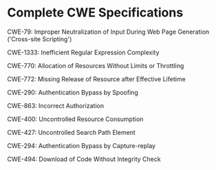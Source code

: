 

# Complete CWE Specifications

CWE-79: Improper Neutralization of Input During Web Page Generation ('Cross-site Scripting')

CWE-1333: Inefficient Regular Expression Complexity

CWE-770: Allocation of Resources Without Limits or Throttling

CWE-772: Missing Release of Resource after Effective Lifetime

CWE-290: Authentication Bypass by Spoofing

CWE-863: Incorrect Authorization

CWE-400: Uncontrolled Resource Consumption

CWE-427: Uncontrolled Search Path Element

CWE-294: Authentication Bypass by Capture-replay

CWE-494: Download of Code Without Integrity Check